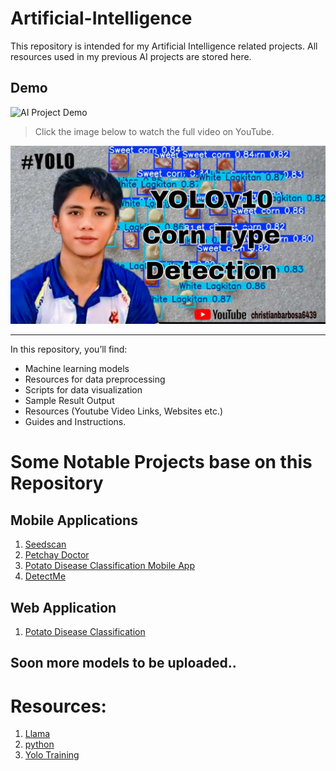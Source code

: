 # Artificial-Intelligence

This repository is intended for my Artificial Intelligence related projects. All resources used in my previous AI projects are stored here.

## Demo

![AI Project Demo](assets/demo.gif)

> Click the image below to watch the full video on YouTube.

[![Watch the demo](https://github.com/lightdarkmaster/Artificial-Intelligence/blob/main/Assets/thumbnail/thumbnail.jpg)](https://youtu.be/8cVeS8YNd2g)

---

In this repository, you’ll find:
- Machine learning models
- Resources for data preprocessing
- Scripts for data visualization
- Sample Result Output
- Resources (Youtube Video Links, Websites etc.)
- Guides and Instructions.

# Some Notable Projects base on this Repository
## Mobile Applications
1. [Seedscan](https://github.com/lightdarkmaster/seedscan)
2. [Petchay Doctor ](https://github.com/lightdarkmaster/petchay_doctor)
3. [Potato Disease Classification Mobile App ](https://github.com/lightdarkmaster/potato_disease_classification_mobile_app)
4. [DetectMe](https://github.com/lightdarkmaster/detectme)

## Web Application
1. [Potato Disease Classification](https://github.com/lightdarkmaster/potato_disease_classification_web_app)
## Soon more models to be uploaded..


# Resources:
1. [Llama](https://ollama.com/search)
2. [python](https://www.python.org/)
3. [Yolo Training](https://www.youtube.com/watch?v=wuZtUMEiKWY&t=749s)